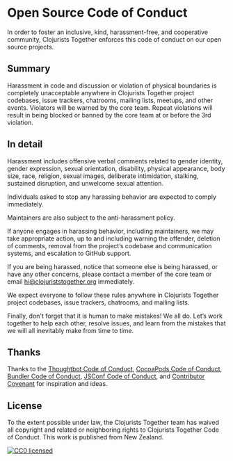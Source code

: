 # Open Source Code of Conduct

In order to foster an inclusive, kind, harassment-free, and cooperative community, Clojurists Together enforces this code of conduct on our open source projects.

## Summary

Harassment in code and discussion or violation of physical boundaries is completely unacceptable anywhere in Clojurists Together project codebases, issue trackers, chatrooms, mailing lists, meetups, and other events. Violators will be warned by the core team. Repeat violations will result in being blocked or banned by the core team at or before the 3rd violation.

## In detail

Harassment includes offensive verbal comments related to gender identity, gender expression, sexual orientation, disability, physical appearance, body size, race, religion, sexual images, deliberate intimidation, stalking, sustained disruption, and unwelcome sexual attention.

Individuals asked to stop any harassing behavior are expected to comply immediately.

Maintainers are also subject to the anti-harassment policy.

If anyone engages in harassing behavior, including maintainers, we may take appropriate action, up to and including warning the offender, deletion of comments, removal from the project’s codebase and communication systems, and escalation to GitHub support.

If you are being harassed, notice that someone else is being harassed, or have any other concerns, please contact a member of the core team or email hi@clojuriststogether.org immediately.

We expect everyone to follow these rules anywhere in Clojurists Together project codebases, issue trackers, chatrooms, and mailing lists.

Finally, don't forget that it is human to make mistakes! We all do. Let’s work together to help each other, resolve issues, and learn from the mistakes that we will all inevitably make from time to time.

## Thanks
Thanks to the [Thoughtbot Code of Conduct][thoughtbot], [CocoaPods Code of Conduct][cocoapods], [Bundler Code of Conduct][bundler], [JSConf Code of Conduct][jsconf], and [Contributor Covenant][contributor] for inspiration and ideas.

## License
To the extent possible under law, the Clojurists Together team has waived all copyright and related or neighboring rights to Clojurists Together Code of Conduct. This work is published from New Zealand.

<a href="http://creativecommons.org/publicdomain/zero/1.0/" rel="CC0"><img src="https://licensebuttons.net/p/zero/1.0/88x31.png" alt="CC0 licensed" /></a>

[thoughtbot]: https://thoughtbot.com/open-source-code-of-conduct
[cocoapods]: https://github.com/CocoaPods/CocoaPods/blob/master/CODE_OF_CONDUCT.md
[bundler]: http://bundler.io/conduct.html
[jsconf]: http://jsconf.com/codeofconduct.html
[contributor]: http://contributor-covenant.org/
